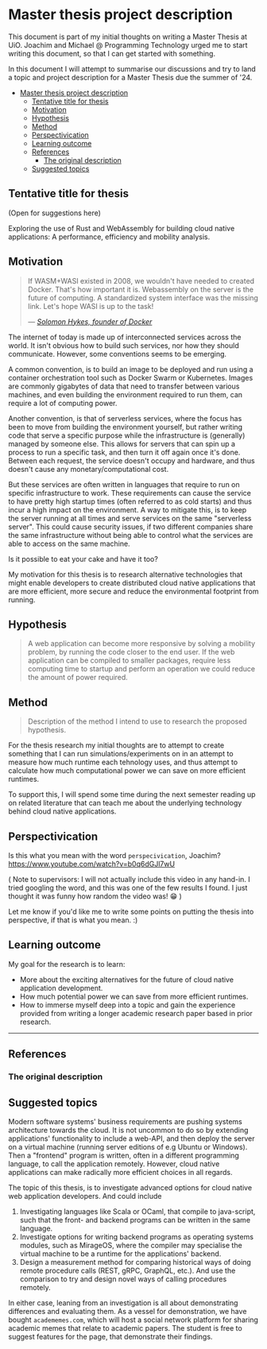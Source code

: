 # Master thesis project description

This document is part of my initial thoughts on writing a Master Thesis at UiO.
Joachim and Michael @ Programming Technology urged me to start writing this
document, so that I can get started with something.

In this document I will attempt to summarise our discussions and try to land a
topic and project description for a Master Thesis due the summer of '24.

<!--toc:start-->

- [Master thesis project description](#master-thesis-project-description)
  - [Tentative title for thesis](#tentative-title-for-thesis)
  - [Motivation](#motivation)
  - [Hypothesis](#hypothesis)
  - [Method](#method)
  - [Perspectivication](#perspectivication)
  - [Learning outcome](#learning-outcome)
  - [References](#references)
    - [The original description](#the-original-description)
  - [Suggested topics](#suggested-topics)

<!--toc:end-->

## Tentative title for thesis

<!-- todo:jtk -->

(Open for suggestions here)

Exploring the use of Rust and WebAssembly for building cloud native
applications: A performance, efficiency and mobility analysis.

## Motivation

> If WASM+WASI existed in 2008, we wouldn't have needed to created Docker.
> That's how important it is. Webassembly on the server is the future of
> computing. A standardized system interface was the missing link. Let's hope
> WASI is up to the task!
>
> &mdash;
> [_Solomon Hykes, founder of Docker_](https://twitter.com/solomonstre/status/1111004913222324225?lang=en)

<!-- What is the general topic. -->

The internet of today is made up of interconnected services across the
world. It isn't obvious how to build such services, nor how they should
communicate. However, some conventions seems to be emerging.

<!-- A presentation of one such conventions -->

A common convention, is to build an image to be deployed and run using a
container orchestration tool such as Docker Swarm or Kubernetes.  Images are
commonly gigabytes of data that need to transfer between various machines,
and even building the environment required to run them, can require a lot of
computing power.

<!-- A presentation of another convention -->

Another convention, is that of serverless services, where the focus has been
to move from building the environment yourself, but rather writing code that
serve a specific purpose while the infrastructure is (generally) managed by
someone else. This allows for servers that can spin up a process to run a
specific task, and then turn it off again once it's done. Between each
request, the service doesn't occupy and hardware, and thus doesn't cause any
monetary/computational cost.

But these services are often written in languages that require to run on
specific infrastructure to work. These requirements can cause the service to
have pretty high startup times (often referred to as cold starts) and thus incur
a high impact on the environment. A way to mitigate this, is to keep the server
running at all times and serve services on the same "serverless server". This
could cause security issues, if two different companies share the same
infrastructure without being able to control what the services are able to
access on the same machine.

Is it possible to eat your cake and have it too?

My motivation for this thesis is to research alternative technologies that might
enable developers to create distributed cloud native applications that are more
efficient, more secure and reduce the environmental footprint from running.

## Hypothesis

> A web application can become more responsive by solving a mobility problem, by
> running the code closer to the end user. If the web application can be
> compiled to smaller packages, require less computing time to startup and
> perform an operation we could reduce the amount of power required.

## Method

> Description of the method I intend to use to research the proposed hypothesis.

For the thesis research my initial thoughts are to attempt to create something
that I can run simulations/experiments on in an attempt to measure how much
runtime each tehnology uses, and thus attempt to calculate how much
computational power we can save on more efficient runtimes.

To support this, I will spend some time during the next semester reading up on
related literature that can teach me about the underlying technology behind
cloud native applications.

## Perspectivication

Is this what you mean with the word `perspecivication`, Joachim?
https://www.youtube.com/watch?v=b0q6dGJl7wU

( Note to supervisors: I will not actually include this video in any hand-in. I
tried googling the word, and this was one of the few results I found. I just
thought it was funny how random the video was! 😁 )

Let me know if you'd like me to write some points on putting the thesis into
perspective, if that is what you mean. :)

## Learning outcome

My goal for the research is to learn:

- More about the exciting alternatives for the future of cloud native
  application development.
- How much potential power we can save from more efficient runtimes.
- How to immerse myself deep into a topic and gain the experience provided from
  writing a longer academic research paper based in prior research.

---

## References

### The original description

## Suggested topics

Modern software systems' business requirements are pushing systems architecture
towards the cloud. It is not uncommon to do so by extending applications'
functionality to include a web-API, and then deploy the server on a virtual
machine (running server editions of e.g Ubuntu or Windows). Then a "frontend"
program is written, often in a different programming language, to call the
application remotely. However, cloud native applications can make radically more
efficient choices in all regards.

The topic of this thesis, is to investigate advanced options for cloud native
web application developers. And could include

1. Investigating languages like Scala or OCaml, that compile to java-script,
   such that the front- and backend programs can be written in the same
   language.
2. Investigate options for writing backend programs as operating systems
   modules, such as MirageOS, where the compiler may specialise the virtual
   machine to be a runtime for the applications' backend.
3. Design a measurement method for comparing historical ways of doing remote
   procedure calls (REST, gRPC, GraphQL, etc.). And use the comparison to try
   and design novel ways of calling procedures remotely.

In either case, leaning from an investigation is all about demonstrating
differences and evaluating them. As a vessel for demonstration, we have bought
`academemes.com`, which will host a social network platform for sharing academic
memes that relate to academic papers. The student is free to suggest features
for the page, that demonstrate their findings.
